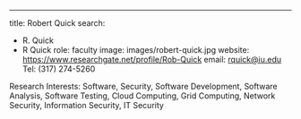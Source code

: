 ---
title: Robert Quick
search:
  - R. Quick
  - R Quick
role: faculty
image: images/robert-quick.jpg
website: https://www.researchgate.net/profile/Rob-Quick
email: rquick@iu.edu
Tel: (317) 274-5260

Research Interests: Software, Security, Software Development, Software Analysis, Software Testing, Cloud Computing, Grid Computing, Network Security, Information Security, IT Security
